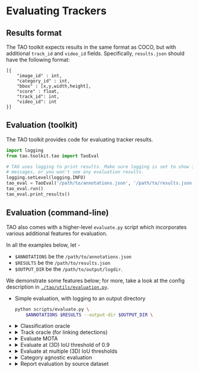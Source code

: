 # Evaluating Trackers

## Results format

The TAO toolkit expects results in the same format as COCO, but with additional
`track_id` and `video_id` fields. Specifically, `results.json` should have the
following format:

```
[{
    "image_id" : int,
    "category_id" : int,
    "bbox" : [x,y,width,height],
    "score" : float,
    "track_id": int,
    "video_id": int
}]
```


## Evaluation (toolkit)

The TAO toolkit provides code for evaluating tracker results.

```python
import logging
from tao.toolkit.tao import TaoEval

# TAO uses logging to print results. Make sure logging is set to show INFO
# messages, or you won't see any evaluation results.
logging.setLevel(logging.INFO)
tao_eval = TaoEval('/path/to/annotations.json', '/path/to/results.json')
tao_eval.run()
tao_eval.print_results()
```

## Evaluation (command-line)

TAO also comes with a higher-level `evaluate.py` script which incorporates
various additional features for evaluation.

In all the examples below, let -
- `$ANNOTATIONS` be the `/path/to/annotations.json`
- `$RESULTS` be the `/path/to/results.json`
- `$OUTPUT_DIR` be the `/path/to/output/logdir`.

We demonstrate some features below; for more, take a look at the config
description in [`./tao/utils/evaluation.py`](`./tao/utils/evaluation.py`).

- Simple evaluation, with logging to an output directory

    ```bash
    python scripts/evaluate.py \
        $ANNOTATIONS $RESULTS --output-dir $OUTPUT_DIR \
    ```

- <details><summary>Classification oracle</summary><p>

    ```bash
    python scripts/evaluate.py \
        $ANNOTATIONS $RESULTS --output-dir $OUTPUT_DIR \
        --config-updates ORACLE.TYPE class
    ```
    </p>

- <details><summary>Track oracle (for linking detections)</summary><p>

    ```bash
    python scripts/evaluate.py \
        $ANNOTATIONS $RESULTS --output-dir $OUTPUT_DIR \
        --config-updates ORACLE.TYPE track
    ```
    </p>

- <details><summary>Evaluate MOTA</summary><p>

    ```bash
    python scripts/evaluate.py \
        $ANNOTATIONS $RESULTS --output-dir $OUTPUT_DIR \
        --config-updates MOTA.ENABLED True
    ```
    </p>

- <details><summary>Evaluate at (3D) IoU threshold of 0.9</summary><p>

    ```bash
    python scripts/evaluate.py \
        $ANNOTATIONS $RESULTS --output-dir $OUTPUT_DIR \
        --config-updates EVAL_IOUS "[0.9]"
    ```
    </p>

- <details><summary>Evaluate at multiple (3D) IoU thresholds</summary><p>

    ```bash
    python scripts/evaluate.py \
        $ANNOTATIONS $RESULTS --output-dir $OUTPUT_DIR \
        --config-updates \
            EVAL_IOUS "[0.5, 0.55, 0.6, 0.65, 0.7, 0.75, 0.8, 0.85, 0.9, 0.95]"
    ```
    </p>

- <details><summary>Category agnostic evaluation</summary><p>

    ```bash
    python scripts/evaluate.py \
        $ANNOTATIONS $RESULTS --output-dir $OUTPUT_DIR \
        --config-updates CATEGORY_AGNOSTIC True
    ```
    </p>

- <details><summary>Report evaluation by source dataset</summary><p>

    ```bash
    python scripts/evaluate.py \
        $ANNOTATIONS $RESULTS --output-dir $OUTPUT_DIR \
        --config-updates EVAL_BY_DATASET True
    ```
    </p>
